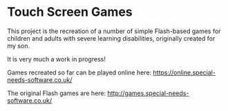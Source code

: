 # Touch Screen Games

This project is the recreation of a number of simple Flash-based games for children and adults with severe learning disabilities, originally created for my son. 

It is very much a work in progress!  

Games recreated so far can be played online here: https://online.special-needs-software.co.uk/

The original Flash games are here: http://games.special-needs-software.co.uk/

